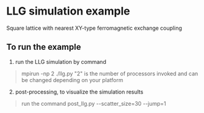 # LLG simulation example 

Square lattice with nearest XY-type ferromagnetic exchange coupling

##  To run the example

1. run the LLG simulation by command
> mpirun -np 2 ./llg.py
> "2" is the number of processors invoked and can be changed depending on your platform

2. post-processing, to visualize the simulation results
> run the command
> post_llg.py --scatter_size=30 --jump=1
